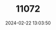 ---
title: "11072"
category: "Labeo lankae"
draft: false
date: 2024-02-22 13:03:50
languages:
  English: ["Redfin Labeo"]
---